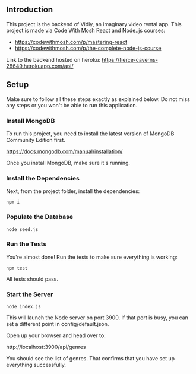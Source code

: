 ## Introduction

This project is the backend of Vidly, an imaginary video rental app. This project is made via Code With Mosh React and Node..js courses:

- https://codewithmosh.com/p/mastering-react
- https://codewithmosh.com/p/the-complete-node-js-course

Link to the backend hosted on heroku: https://fierce-caverns-28649.herokuapp.com/api/

## Setup

Make sure to follow all these steps exactly as explained below. Do not miss any steps or you won't be able to run this application.

### Install MongoDB

To run this project, you need to install the latest version of MongoDB Community Edition first.

https://docs.mongodb.com/manual/installation/

Once you install MongoDB, make sure it's running.

### Install the Dependencies

Next, from the project folder, install the dependencies:

    npm i

### Populate the Database

    node seed.js

### Run the Tests

You're almost done! Run the tests to make sure everything is working:

    npm test

All tests should pass.

### Start the Server

    node index.js

This will launch the Node server on port 3900. If that port is busy, you can set a different point in config/default.json.

Open up your browser and head over to:

http://localhost:3900/api/genres

You should see the list of genres. That confirms that you have set up everything successfully.
